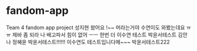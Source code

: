 # fandom-app
Team 4 fandom app project
성지현 왔어요 !~~
머라는거야
수연이도 와봤는데요 ㅠㅠ 제바 좀 되라 나 배고파서 힘이 없어 ㅡㅡ 
한번 더 이수연 테스트
박윤서테스트
김안나
정혜윤
박윤서테스트!!!!!!
이수연도 테스트입니다메~~~
박윤서테스트222